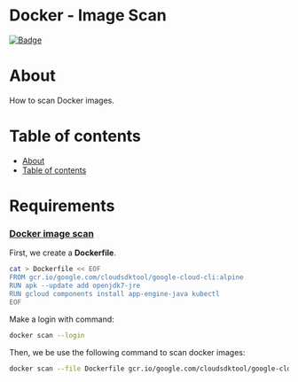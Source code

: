# **Docker - Image Scan**
[![Badge](https://img.shields.io/github/last-commit/jorgegabrielti/sre-rootsetup)](https://github.com/jorgegabrielti/docker-cheatsheet)

About
==========
How to scan Docker images.

[//]: # "[![Badge]()]()"

Table of contents
==========
<!--ts-->
   * [About](#about)
   * [Table of contents](#table-of-contents)
<!--te-->

[//]: # "(## Feature)"
[//]: # "(- [x] [Packages utils](src/conf/packages.txt))"

Requirements
==========
### **[Docker image scan]()**
First, we create a **Dockerfile**.
```bash
cat > Dockerfile << EOF
FROM gcr.io/google.com/cloudsdktool/google-cloud-cli:alpine
RUN apk --update add openjdk7-jre
RUN gcloud components install app-engine-java kubectl
EOF
```

Make a login with command:
```bash
docker scan --login
```

Then, we be use the following command to scan docker images:
```bash
docker scan --file Dockerfile gcr.io/google.com/cloudsdktool/google-cloud-cli:alpine | tee -a scan_report.txt
```